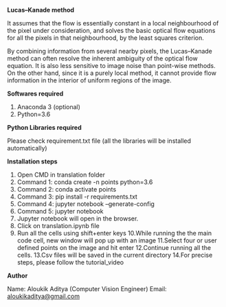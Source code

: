 ﻿
**Lucas–Kanade method**

It assumes that the flow is essentially constant in a local neighbourhood of the pixel under consideration, and solves the basic optical flow equations for all the pixels in that neighbourhood, by the least squares criterion.

By combining information from several nearby pixels, the Lucas–Kanade method can often resolve the inherent ambiguity of the optical flow equation. It is also less sensitive to image noise than point-wise methods. On the other hand, since it is a purely local method, it cannot provide flow information in the interior of uniform regions of the image.


**Softwares required**

1. Anaconda 3 (optional)
2. Python=3.6


**Python Libraries required**

Please check requirement.txt file (all the libraries will be installed automatically)


**Installation steps**

1. Open CMD in translation folder
2. Command 1: conda create -n points python=3.6
3. Command 2: conda activate points
4. Command 3: pip install -r requirements.txt  
5. Command 4: jupyter notebook –generate-config
6. Command 5: jupyter notebook
7. Jupyter notebook will open in the browser.
8. Click on translation.ipynb file
9. Run all the cells using shift+enter keys
10.While running the the main code cell, new window will pop up with an image
11.Select four or user defined points on the image and hit enter
12.Continue running all the cells.
13.Csv files will be saved in the current directory
14.For precise steps, please follow the tutorial_video


**Author**


Name: Aloukik Aditya (Computer Vision Engineer)
Email: aloukikaditya@gmail.com
